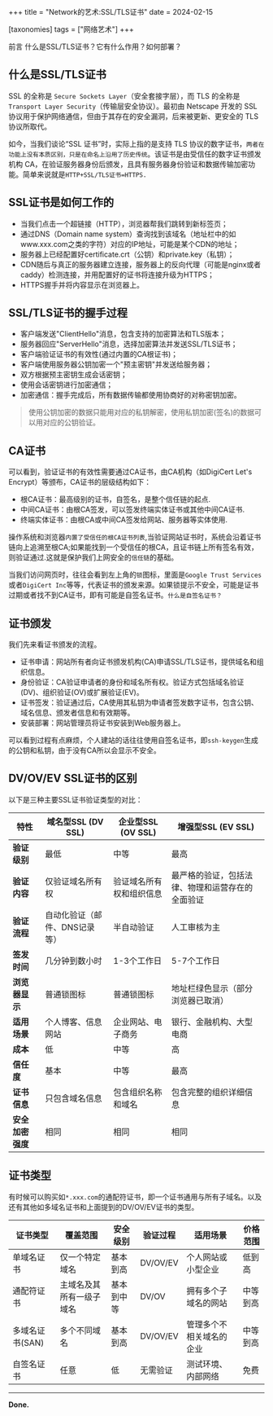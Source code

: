 +++
title = "Network的艺术:SSL/TLS证书"
date = 2024-02-15

[taxonomies]
tags = ["网络艺术"]
+++

前言 什么是SSL/TLS证书？它有什么作用？如何部署？
<!-- more -->

## 什么是SSL/TLS证书

SSL 的全称是 ``Secure Sockets Layer``（安全套接字层），而 TLS 的全称是 ``Transport Layer Security``（传输层安全协议）。最初由 Netscape 开发的 SSL 协议用于保护网络通信，但由于其存在的安全漏洞，后来被更新、更安全的 TLS 协议所取代。

如今，当我们谈论“SSL 证书”时，实际上指的是支持 TLS 协议的数字证书，``两者在功能上没有本质区别，只是在命名上沿用了历史传统``。该证书是由受信任的数字证书颁发机构 CA，在验证服务器身份后颁发，且具有服务器身份验证和数据传输加密功能。简单来说就是``HTTP+SSL/TLS证书=HTTPS.``

## SSL证书是如何工作的

- 当我们点击一个超链接（HTTP），浏览器帮我们跳转到新标签页；
- 通过DNS（Domain name system）查询找到该域名（地址栏中的如www.xxx.com之类的字符）对应的IP地址，可能是某个CDN的地址；
- 服务器上已经配置好certificate.crt（公钥）和private.key（私钥）；
- CDN随后与真正的服务器建立连接，服务器上的反向代理（可能是nginx或者caddy）检测连接，并用配置好的证书将连接升级为HTTPS；
- HTTPS握手并将内容显示在浏览器上。

## SSL/TLS证书的握手过程

- 客户端发送"ClientHello"消息，包含支持的加密算法和TLS版本；
- 服务器回应"ServerHello"消息，选择加密算法并发送SSL/TLS证书；
- 客户端验证证书的有效性(通过内置的CA根证书)；
- 客户端使用服务器公钥加密一个"预主密钥"并发送给服务器；
- 双方根据预主密钥生成会话密钥；
- 使用会话密钥进行加密通信；
- 加密通信：握手完成后，所有数据传输都使用协商好的对称密钥加密。

> 使用公钥加密的数据只能用对应的私钥解密，使用私钥加密(签名)的数据可以用对应的公钥验证。

## CA证书

可以看到，验证证书的有效性需要通过CA证书，由CA机构（如DigiCert
Let's Encrypt）等颁布，CA证书的层级结构如下：

- 根CA证书：最高级别的证书，自签名，是整个信任链的起点.
- 中间CA证书：由根CA签发，可以签发终端实体证书或其他中间CA证书.
- 终端实体证书：由根CA或中间CA签发给网站、服务器等实体使用.

操作系统和浏览器``内置了受信任的根CA证书列表``,当验证网站证书时，系统会沿着证书链向上追溯至根CA;如果能找到一个受信任的根CA，且证书链上所有签名有效，则验证通过.这就是保护我们上网安全的``信任链``的基础。

当我们访问网页时，往往会看到左上角的``锁``图标，里面是``Google Trust Services``或者``DigiCert Inc``等等，代表证书的颁发来源。如果锁提示不安全，可能是证书过期或者找不到CA证书，即有可能是自签名证书。``什么是自签名证书？``

## 证书颁发

我们先来看证书颁发的流程。
- 证书申请：网站所有者向证书颁发机构(CA)申请SSL/TLS证书，提供域名和组织信息。
- 身份验证：CA验证申请者的身份和域名所有权。验证方式包括域名验证(DV)、组织验证(OV)或扩展验证(EV)。
- 证书签发：验证通过后，CA使用其私钥为申请者签发数字证书，包含公钥、域名信息、颁发者信息和有效期等。
- 安装部署：网站管理员将证书安装到Web服务器上。

可以看到过程有点麻烦，个人建站的话往往使用自签名证书，即``ssh-keygen``生成的公钥和私钥，由于没有CA所以会显示不安全。

## DV/OV/EV SSL证书的区别

以下是三种主要SSL证书验证类型的对比：

| 特性 | 域名型SSL (DV SSL) | 企业型SSL (OV SSL) | 增强型SSL (EV SSL) |
|------|-------------------|-------------------|-------------------|
| **验证级别** | 最低 | 中等 | 最高 |
| **验证内容** | 仅验证域名所有权 | 验证域名所有权和组织信息 | 最严格的验证，包括法律、物理和运营存在的全面验证 |
| **验证流程** | 自动化验证（邮件、DNS记录等） | 半自动验证 | 人工审核为主 |
| **签发时间** | 几分钟到数小时 | 1-3个工作日 | 5-7个工作日 |
| **浏览器显示** | 普通锁图标 | 普通锁图标 | 地址栏绿色显示（部分浏览器已取消） |
| **适用场景** | 个人博客、信息网站 | 企业网站、电子商务 | 银行、金融机构、大型电商 |
| **成本** | 低 | 中等 | 高 |
| **信任度** | 基本 | 中等 | 最高 |
| **证书信息** | 只包含域名信息 | 包含组织名称和域名 | 包含完整的组织详细信息 |
| **安全加密强度** | 相同 | 相同 | 相同 |

## 证书类型

有时候可以购买如``*.xxx.com``的通配符证书，即一个证书通用与所有子域名。以及还有其他如多域名证书和上面提到的DV/OV/EV证书的类型。

| 证书类型 | 覆盖范围 | 安全级别 | 验证过程 | 适用场景 | 价格范围 |
|---------|---------|---------|---------|---------|---------|
| 单域名证书 | 仅一个特定域名 | 基本到高 | DV/OV/EV | 个人网站或小型企业 | 低到高 |
| 通配符证书 | 主域名及其所有一级子域名 | 基本到中等 | DV/OV | 拥有多个子域名的网站 | 中等到高 |
| 多域名证书(SAN) | 多个不同域名 | 基本到高 | DV/OV/EV | 管理多个不相关域名的企业 | 中等到高 |
| 自签名证书 | 任意 | 低 | 无需验证 | 测试环境、内部网络 | 免费 |

---
**Done.**